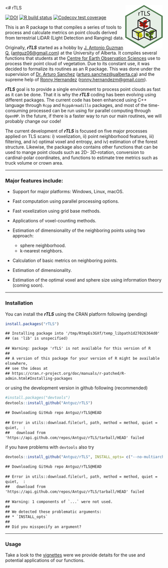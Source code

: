 
\<\# rTLS
<img src="man/figures/rTLS_logo.png" align="right" alt="" width="120" />

[![DOI](https://zenodo.org/badge/162520913.svg)](https://zenodo.org/badge/latestdoi/162520913)
[![R build
status](https://github.com/Antguz/rTLS/workflows/R-CMD-check/badge.svg)](https://github.com/Antguz/rTLS/actions)
[![Codecov test
coverage](https://codecov.io/gh/Antguz/rTLS/branch/master/graph/badge.svg)](https://codecov.io/gh/Antguz/rTLS?branch=master)

This is an R package to that compiles a series of tools to process and
calculate metrics on point clouds derived from terrestrial LiDAR (Light
Detection and Ranging) data.

Originally, ***rTLS*** started as a hobby by [J. Antonio Guzman Q.](https://www.jaguzmanq.com/) (<antguz06@gmail.com>) at the University
of Alberta. It compiles several functions that students at the [Centre
for Earth Observation
Sciences](https://apps.ualberta.ca/directory/person/gasanche)
use to process their point cloud of vegetation. Due to its constant use,
it was decided to formalize its routines as an R package. This was done
under the supervision of [Dr. Arturo Sanchez](https://www.ualberta.ca/science/about-us/contact-us/faculty-directory/arturo-sanchez-azofeifa)
(<arturo.sanchez@ualberta.ca>) and the supreme help of [Ronny Hernandez](http://ronnyhdez.rbind.io/) (<ronny.hernandezm@gmail.com>).

***rTLS*** goal is to provide a single environment to process point
clouds as fast as it can be done. That it is why the ***rTLS*** coding
has been evolving using different packages. The current code has been
enhanced using C++ language through `Rcpp` and `RcppArmadillo` packages,
and most of the time-consuming processed can be run using for parallel
computing through `OpenMP`. In the future, if there is a faster way to
run our main routines, we will probably change our code\!

The current development of ***rTLS*** is focused on five major processes
applied on TLS scans: i) voxelization, ii) point neighborhood features,
iii) filtering, and iv) optimal voxel and entropy, and iv) estimation of
the forest structure. Likewise, the package also contains other
functions that can be used to mange point clouds such as 2D-
3D-rotation, conversion to cardinal-polar coordinates, and functions to
estimate tree metrics such as truck volume or crown area.

-----

### Major features include:

  - Support for major platforms: Windows, Linux, macOS.

  - Fast computation using parallel processing options.

  - Fast voxelization using grid base methods.

  - Applications of voxel-counting methods.

  - Estimation of dimensionality of the neighboring points using two
    approach:
    
      - sphere neighborhood.
      - k-nearest neighbors.

  - Calculation of basic metrics on neighboring points.

  - Estimation of dimensionality.

  - Estimation of the optimal voxel and sphere size using information
    theory (coming soon).

-----

### Installation

You can install the ***rTLS*** using the CRAN platform following
(pending)

``` r
install.packages("rTLS")
```

    ## Installing package into '/tmp/RtmpEs3GXf/temp_libpath1d27026364d0'
    ## (as 'lib' is unspecified)

    ## Warning: package 'rTLS' is not available for this version of R
    ## 
    ## A version of this package for your version of R might be available elsewhere,
    ## see the ideas at
    ## https://cran.r-project.org/doc/manuals/r-patched/R-admin.html#Installing-packages

or using the development version in github following (recommended)

``` r
#install.packages("devtools")
devtools::install_github("Antguz/rTLS")
```

    ## Downloading GitHub repo Antguz/rTLS@HEAD

    ## Error in utils::download.file(url, path, method = method, quiet = quiet,  : 
    ##   download from 'https://api.github.com/repos/Antguz/rTLS/tarball/HEAD' failed

if you have problems with `devtools` also try

``` r
devtools::install_github("Antguz/rTLS", INSTALL_opts= c("--no-multiarch"))
```

    ## Downloading GitHub repo Antguz/rTLS@HEAD

    ## Error in utils::download.file(url, path, method = method, quiet = quiet,  : 
    ##   download from 'https://api.github.com/repos/Antguz/rTLS/tarball/HEAD' failed

    ## Warning: 1 components of `...` were not used.
    ## 
    ## We detected these problematic arguments:
    ## * `INSTALL_opts`
    ## 
    ## Did you misspecify an argument?

-----

### Usage

Take a look to the [vignettes](https://antguz.github.io/rTLS/articles/)
were we provide detaits for the use and potential applications of our
functions.
